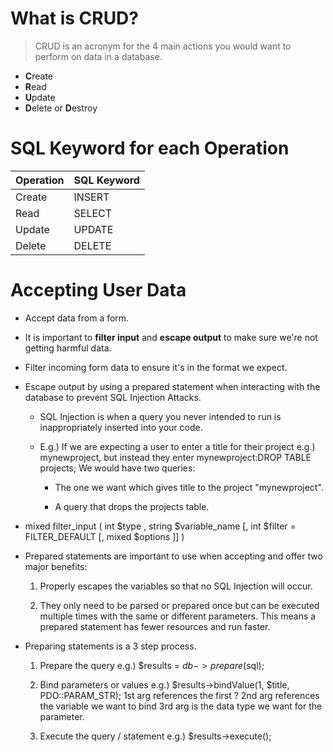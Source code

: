# What is CRUD?

> CRUD is an acronym for the 4 main actions you would want to perform on data in a database.

* **C**reate
* **R**ead
* **U**pdate
* **D**elete or **D**estroy

# SQL Keyword for each Operation

| Operation | SQL Keyword |
| --------- | ----------- |
| Create    | INSERT      |
| Read      | SELECT      |
| Update    | UPDATE      |
| Delete    | DELETE      |



# Accepting User Data

* Accept data from a form.

* It is important to **filter input** and **escape output** to make sure we're not getting harmful data.
* Filter incoming form data to ensure it's in the format we expect.
* Escape output by using a prepared statement when interacting with the database to prevent SQL Injection Attacks.
    * SQL Injection is when a query you never intended to run is inappropriately inserted into your code.

    * E.g.) If we are expecting a user to enter a title for their project e.g.) mynewproject, but instead they enter mynewproject:DROP TABLE projects; We would have two queries:
        * The one we want which gives title to the project "mynewproject".

        * A query that drops the projects table.

* mixed filter_input ( int $type , string $variable_name [, int $filter = FILTER_DEFAULT [, mixed $options ]] )

* Prepared statements are important to use when accepting and offer two major benefits:
    
    1) Properly escapes the variables so that no SQL Injection will occur.

    2) They only need to be parsed or prepared once but can be executed multiple times with the same or different parameters. This means a prepared statement has fewer resources and run faster. 

* Preparing statements is a 3 step process.
    
    1) Prepare the query e.g.) $results = $db->prepare($sql);
    
    2) Bind parameters or values e.g.) $results->bindValue(1, $title, PDO::PARAM_STR);  1st arg references the first ?  2nd arg references the variable we want to bind   3rd arg is the data type we want for the parameter.
    3) Execute the query / statement e.g.) $results->execute();
